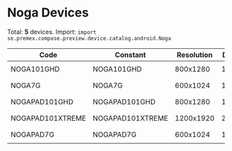 # Noga Devices

Total: **5** devices. Import: `import se.premex.compose.preview.device.catalog.android.Noga`

| Code | Constant | Resolution | DPI | Compose Spec | Preview Usage |
|------|----------|------------|-----|-------------|---------------|
| NOGA101GHD | NOGA101GHD | 800x1280 | 160 | `spec:width=800px,height=1280px,dpi=160` | `@Preview(device = Noga.NOGA101GHD)` |
| NOGA7G | NOGA7G | 600x1024 | 160 | `spec:width=600px,height=1024px,dpi=160` | `@Preview(device = Noga.NOGA7G)` |
| NOGAPAD101GHD | NOGAPAD101GHD | 800x1280 | 160 | `spec:width=800px,height=1280px,dpi=160` | `@Preview(device = Noga.NOGAPAD101GHD)` |
| NOGAPAD101XTREME | NOGAPAD101XTREME | 1200x1920 | 280 | `spec:width=1200px,height=1920px,dpi=280` | `@Preview(device = Noga.NOGAPAD101XTREME)` |
| NOGAPAD7G | NOGAPAD7G | 600x1024 | 160 | `spec:width=600px,height=1024px,dpi=160` | `@Preview(device = Noga.NOGAPAD7G)` |

<!-- Generated automatically. Do not edit manually. -->
